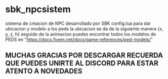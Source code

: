 # sbk_npcsistem
sistema de creacion de NPC desarrollado por SBK
config.lua para dar ubicacion y modelo a los peds
la ubicacion se da de la siguiente manera {x, y, z, h} seguido de la animacion 
puedes encontrar todos los modelos de PEDS en "https://docs.fivem.net/docs/game-references/ped-models/"
## MUCHAS GRACIAS POR DESCARGAR RECUERDA QUE PUEDES UNIRTE AL DISCORD PARA ESTAR ATENTO A NOVEDADES
